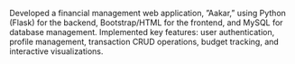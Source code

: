 Developed a financial management web application, ”Aakar,” using Python (Flask) for the backend, Bootstrap/HTML for the frontend, and MySQL for database management. Implemented key features: user authentication, profile management, transaction CRUD operations, budget tracking, and interactive visualizations.
